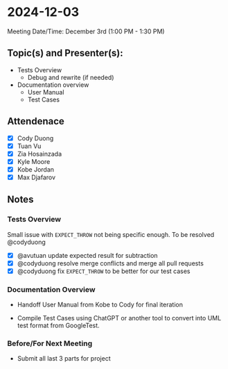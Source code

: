 # 2024-12-03

Meeting Date/Time: December 3rd (1:00 PM - 1:30 PM)

## Topic(s) and Presenter(s):

* Tests Overview
  + Debug and rewrite (if needed)
* Documentation overview
  + User Manual
  + Test Cases

## Attendenace

* [x] Cody Duong
* [x] Tuan Vu
* [x] Zia Hosainzada
* [x] Kyle Moore
* [x] Kobe Jordan
* [x] Max Djafarov

## Notes

### Tests Overview

Small issue with `EXPECT_THROW` not being specific enough. To be resolved @codyduong

* [x] @avutuan update expected result for subtraction
* [x] @codyduong resolve merge conflicts and merge all pull requests
* [x] @codyduong fix `EXPECT_THROW` to be better for our test cases

### Documentation Overview

* Handoff User Manual from Kobe to Cody for final iteration

* Compile Test Cases using ChatGPT or another tool to convert into UML test format from GoogleTest.

### Before/For Next Meeting

* Submit all last 3 parts for project
